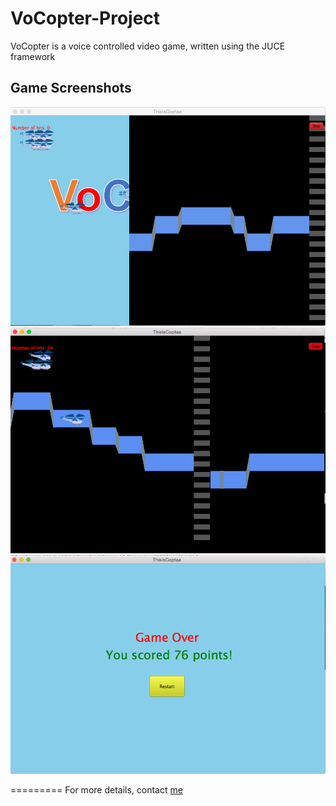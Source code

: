 # VoCopter-Project
VoCopter is a voice controlled video game, written using the JUCE framework

## Game Screenshots
![screenshot1](https://raw.githubusercontent.com/RitheshKumar/VoCopter-Project/master/Media/gameBegin.png)
![screenshot2](https://raw.githubusercontent.com/RitheshKumar/VoCopter-Project/master/Media/gamePlay.png)
![screenshot3](https://raw.githubusercontent.com/RitheshKumar/VoCopter-Project/master/Media/gameOver.png)

=========
For more details, contact [me](ritheshrkumar@gmail.com)


